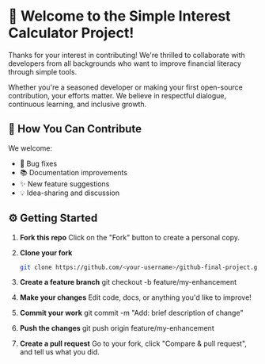 # 🤗 Welcome to the Simple Interest Calculator Project!

Thanks for your interest in contributing! We're thrilled to collaborate with developers from all backgrounds who want to improve financial literacy through simple tools.

Whether you're a seasoned developer or making your first open-source contribution, your efforts matter. We believe in respectful dialogue, continuous learning, and inclusive growth.

## 🧭 How You Can Contribute

We welcome:
- 🐛 Bug fixes
- 📚 Documentation improvements
- ✨ New feature suggestions
- 💡 Idea-sharing and discussion

## ⚙️ Getting Started

1. **Fork this repo**
   Click on the "Fork" button to create a personal copy.

2. **Clone your fork**
   ```bash
   git clone https://github.com/<your-username>/github-final-project.git

3. **Create a feature branch**
    git checkout -b feature/my-enhancement

4. **Make your changes**
    Edit code, docs, or anything you'd like to improve!

5. **Commit your work**
    git commit -m "Add: brief description of change"

6. **Push the changes**
    git push origin feature/my-enhancement

7. **Create a pull request**
   Go to your fork, click "Compare & pull request", and tell us what you did.

